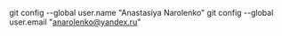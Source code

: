 git config --global user.name "Anastasiya Narolenko"
git config --global user.email "anarolenko@yandex.ru"
